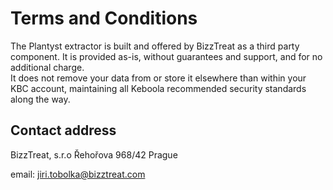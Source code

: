 # Terms and Conditions

The Plantyst extractor is built and offered by BizzTreat as a third party component. It is provided as-is, without guarantees and support, and for no additional charge.  
It does not remove your data from or store it elsewhere than within your KBC account, maintaining all Keboola recommended security standards along the way.

## Contact address

BizzTreat, s.r.o
Řehořova 968/42
Prague

email: jiri.tobolka@bizztreat.com